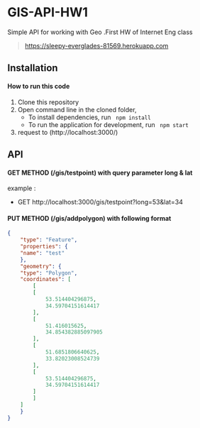 # GIS-API-HW1
Simple API for working with Geo .First HW of Internet Eng class 
>https://sleepy-everglades-81569.herokuapp.com


## Installation

####  How to run this code

1. Clone this repository
2. Open command line in the cloned folder, 
   - To install dependencies, run ```  npm install  ```
   - To run the application for development, run ```  npm start  ```
3. request to (http://localhost:3000/) 



## API

####   GET METHOD (/gis/testpoint) with query parameter long & lat
example :
   - GET http://localhost:3000/gis/testpoint?long=53&lat=34
####   PUT METHOD (/gis/addpolygon) with following format
```JSON
{
    "type": "Feature",
    "properties": {
    "name": "test"
    },
    "geometry": {
    "type": "Polygon",
    "coordinates": [
        [
        [
            53.514404296875,
            34.59704151614417
        ],
        [
            51.416015625,
            34.854382885097905
        ],
        [
            51.6851806640625,
            33.82023008524739
        ],
        [
            53.514404296875,
            34.59704151614417
        ]
        ]
    ]
    }
}
```
